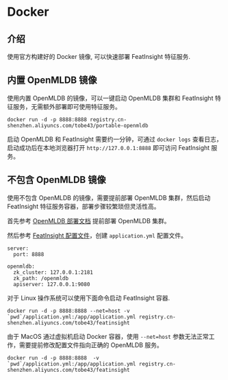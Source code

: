 # Docker

## 介绍

使用官方构建好的 Docker 镜像, 可以快速部署 FeatInsight 特征服务.

## 内置 OpenMLDB 镜像

使用内置 OpenMLDB 的镜像，可以一键启动 OpenMLDB 集群和 FeatInsight 特征服务，无需额外部署即可使用特征服务。

```
docker run -d -p 8888:8888 registry.cn-shenzhen.aliyuncs.com/tobe43/portable-openmldb
```

启动 OpenMLDB 和 FeatInsight 需要约一分钟，可通过 `docker logs` 查看日志，启动成功后在本地浏览器打开 `http://127.0.0.1:8888` 即可访问 FeatInsight 服务。


## 不包含 OpenMLDB 镜像

使用不包含 OpenMLDB 的镜像，需要提前部署 OpenMLDB 集群，然后启动 FeatInsight 特征服务容器，部署步骤较繁琐但灵活性高。

首先参考 [OpenMLDB 部署文档](../../../deploy/index.rst) 提前部署 OpenMLDB 集群。

然后参考 [FeatInsight 配置文件](./config_file.md)，创建 `application.yml` 配置文件。

```
server:
  port: 8888
 
openmldb:
  zk_cluster: 127.0.0.1:2181
  zk_path: /openmldb
  apiserver: 127.0.0.1:9080
```

对于 Linux 操作系统可以使用下面命令启动 FeatInsight 容器.

```
docker run -d -p 8888:8888 --net=host -v `pwd`/application.yml:/app/application.yml registry.cn-shenzhen.aliyuncs.com/tobe43/featinsight
```

由于 MacOS 通过虚拟机启动 Docker 容器，使用 `--net=host` 参数无法正常工作，需要提前修改配置文件指向正确的 OpenMLDB 服务。

```
docker run -d -p 8888:8888  -v `pwd`/application.yml:/app/application.yml registry.cn-shenzhen.aliyuncs.com/tobe43/featinsight
```
